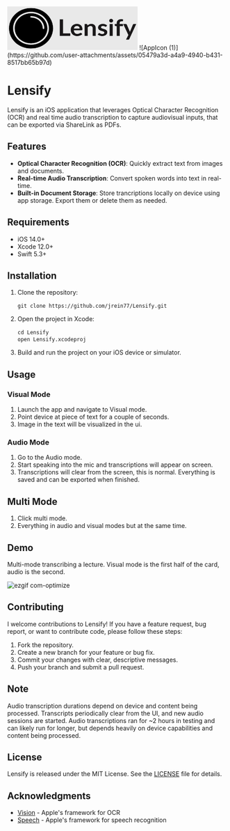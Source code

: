 <img src="./AppStoreLogo.png" alt="Lensify App Logo" width="300" height="100">
![AppIcon (1)](https://github.com/user-attachments/assets/05479a3d-a4a9-4940-b431-8517bb65b97d)


# Lensify
Lensify is an iOS application that leverages Optical Character Recognition (OCR) and real time audio transcription to capture audiovisual inputs, that can be exported via ShareLink as PDFs. 


## Features

- **Optical Character Recognition (OCR)**: Quickly extract text from images and documents.
- **Real-time Audio Transcription**: Convert spoken words into text in real-time.
- **Built-in Document Storage**: Store trancriptions locally on device using app storage. Export them or delete them as needed. 

## Requirements

- iOS 14.0+
- Xcode 12.0+
- Swift 5.3+

## Installation

1. Clone the repository:
   ```
   git clone https://github.com/jrein77/Lensify.git
   ```
2. Open the project in Xcode:
   ```
   cd Lensify
   open Lensify.xcodeproj
   ```
3. Build and run the project on your iOS device or simulator.

## Usage

### Visual Mode

1. Launch the app and navigate to Visual mode.
2. Point device at piece of text for a couple of seconds. 
3. Image in the text will be visualized in the ui. 

### Audio Mode

1. Go to the Audio mode.
2. Start speaking into the mic and transcriptions will appear on screen.
3. Transcriptions will clear from the screen, this is normal. Everything is saved and can be exported when finished.

## Multi Mode

1. Click multi mode. 
2. Everything in audio and visual modes but at the same time.

## Demo
Multi-mode transcribing a lecture. Visual mode is the first half of the card, audio is the second. 

![ezgif com-optimize](https://github.com/user-attachments/assets/7dc0b9cd-0b38-4aca-98be-d9484b854151)


## Contributing

I welcome contributions to Lensify! If you have a feature request, bug report, or want to contribute code, please follow these steps:

1. Fork the repository.
2. Create a new branch for your feature or bug fix.
3. Commit your changes with clear, descriptive messages.
4. Push your branch and submit a pull request.

## Note

Audio transcription durations depend on device and content being processed. Transcripts periodically clear from the UI, and new audio sessions are started. Audio transcriptions ran for ~2 hours in testing and can likely run for longer, but depends heavily on device capabilities and content being processed. 

## License

Lensify is released under the MIT License. See the [LICENSE](LICENSE) file for details.

## Acknowledgments

- [Vision](https://developer.apple.com/documentation/vision) - Apple's framework for OCR
- [Speech](https://developer.apple.com/documentation/speech) - Apple's framework for speech recognition
